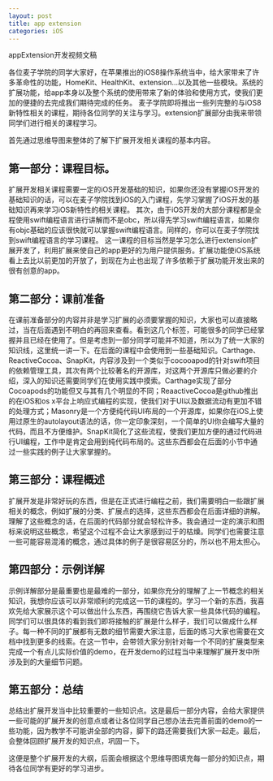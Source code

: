 ```yaml
---
layout: post
title: app extension
categories: iOS
---
```


appExtension开发视频文稿

<!--more-->

各位麦子学院的同学大家好，在苹果推出的iOS8操作系统当中，给大家带来了许多革命性的功能，HomeKit、HealthKit、extension...以及其他一些模块。系统的扩展功能，给app本身以及整个系统的使用带来了新的体验和使用方式，使我们更加的便捷的去完成我们期待完成的任务。
麦子学院即将推出一些列完整的与iOS8新特性相关的课程，期待各位同学的关注与学习。extension扩展部分由我来带领同学们进行相关的课程学习。

首先通过思维导图来整体的了解下扩展开发相关课程的基本内容。

## 第一部分：课程目标。

扩展开发相关课程需要一定的iOS开发基础的知识，如果你还没有掌握iOS开发的基础知识的话，可以在麦子学院找到iOS的入门课程，先学习掌握了iOS开发的基础知识再来学习iOS新特性的相关课程。
其次，由于iOS开发的大部分课程都是全程使用swift编程语言进行讲解而不是obc，所以得先学习swift编程语言，如果你有objc基础的应该很快就可以掌握swift编程语言。同样的，你可以在麦子学院找到swift编程语言的学习课程。
这一课程的目标当然是学习怎么进行extension扩展开发了，利用扩展来使自己的app更好的为用户提供服务。扩展功能使iOS系统看上去比以前更加的开放了，到现在为止也出现了许多依赖于扩展功能开发出来的很有创意的app。

## 第二部分：课前准备

在课前准备部分的内容并非是学习扩展的必须要掌握的知识，大家也可以直接略过，当在后面遇到不明白的再回来查看。看到这几个标签，可能很多的同学已经掌握并且已经在使用了。但是考虑到一部分同学可能并不知道，所以为了统一大家的知识线，这里统一讲一下。在后面的课程中会使用到一些基础知识。Carthage、ReactiveCocoa、SnapKit，内容涉及到一个类似于cocooapod的针对swift项目的依赖管理工具，其次有两个比较著名的开源库，对这两个开源库只做必要的介绍，深入的知识还需要同学们在使用实践中摸索。Carthage实现了部分Cocoapods的功能但又与其有几个明显的不同；ReaactiveCocoa是github推出的在iOS和os x平台上响应式编程的实现，使我们对于UI以及数据流动有更加不错的处理方式；Masonry是一个方便纯代码UI布局的一个开源库，如果你在iOS上使用过原生的autolayout语法的话，你一定印象深刻，一个简单的UI你会编写大量的代码，而且不方便维护。SnapKit简化了这些流程，使我们更加方便的通过代码进行UI编程，工作中是肯定会用到纯代码布局的。这些东西都会在后面的小节中通过一些实践的例子让大家掌握的。

## 第三部分：课程概述

扩展开发是非常好玩的东西，但是在正式进行编程之前，我们需要明白一些跟扩展相关的概念，例如扩展的分类、扩展点的选择，这些东西都会在后面详细的讲解。理解了这些概念的话，在后面的代码部分就会轻松许多。我会通过一定的演示和图标来说明这些概念，希望这个过程不会让大家感到过于的枯燥。同学们也需要注意一些可能容易混淆的概念，通过具体的例子是很容易区分的，所以也不用太担心。

## 第四部分：示例详解

示例详解部分是最重要也是最难的一部分，如果你充分的理解了上一节概念的相关知识，我想你应该可以非常顺利的完成这一节的课程的。学习一个新的东西，我喜欢先给大家展示这个可以做出什么东西，再围绕它告诉大家一些具体代码的编程。同学们可以很具体的看到我们即将接触的扩展是什么样子，我们可以做成什么样子。每一种不同的扩展都有无数的细节需要大家注意，后面的练习大家也需要在文档中找到更多的线索。在这一节中，会带领大家分别针对每一个不同的扩展类型来完成一个有点儿实际价值的demo，在开发demo的过程当中来理解扩展开发中所涉及到的大量细节问题。

## 第五部分：总结

总结出扩展开发当中比较重要的一些知识点。这是最后一部分内容，会给大家提供一些可能的扩展开发的创意点或者让各位同学自己想办法去完善前面的demo的一些功能，因为教学不可能讲全部的内容，脚下的路还需要我们大家一起走。最后，会整体回顾扩展开发的知识点，巩固一下。  

这便是整个扩展开发的大纲，后面会根据这个思维导图填充每一部分的知识点，期待各位同学有更好的学习进步。
